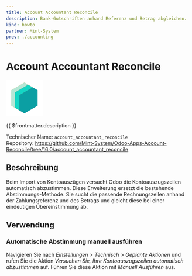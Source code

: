 ```yaml
---
title: Account Accountant Reconcile
description: Bank-Gutschriften anhand Referenz und Betrag abgleichen.
kind: howto
partner: Mint-System
prev: ./accounting
---
```

# Account Accountant Reconcile
![icon_oms_box](attachments/icons_odoo_mint_system.png)

{{ $frontmatter.description }}

Technischer Name: `account_accountant_reconcile`\
Repository: <https://github.com/Mint-System/Odoo-Apps-Account-Reconcile/tree/16.0/account_accountant_reconcile>

## Beschreibung

Beim Import von Kontoauszügen versucht Odoo die Kontoauszugszeilen automatisch abzustimmen. Diese Erweiterung ersetzt die bestehende Abstimmungs-Methode. Sie sucht die passende Rechnungszeilen anhand der Zahlungsreferenz und des Betrags und gleicht diese bei einer eindeutigen Übereinstimmung ab.

## Verwendung

### Automatische Abstimmung manuell ausführen

Navigieren Sie nach *Einstellungen > Technisch > Geplante Aktionen* und rufen Sie die Aktion *Versuchen Sie, Ihre Kontoauszugszeilen automatisch abzustimmen* auf. Führen Sie diese Aktion mit *Manuell Ausführen* aus.
